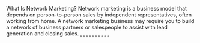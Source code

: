 What Is Network Marketing? Network marketing is a business model that depends on person-to-person sales by independent representatives, often working from home. A network marketing business may require you to build a network of business partners or salespeople to assist with lead generation and closing sales.
<a href="https://maladewi.weebly.com/">.</a>
<a href="">.</a>
<a href="https://hasbiramadhan.weebly.com/">.</a>
<a href="https://bryanketas.weebly.com/">.</a>
<a href="https://tonyjacokie.weebly.com/">.</a>
<a href="https://jamesyloder.weebly.com/">.</a>
<a href="https://konicajine.weebly.com/">.</a>
<a href="https://hibaunakira.weebly.com/">.</a>
<a href="https://kinajaefiura.weebly.com/">.</a>
<a href="https://loipehuyad.weebly.com/">.</a>
